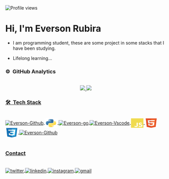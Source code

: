 <p align="left"> <img src="https://komarev.com/ghpvc/?username=eversonrubira&color=yellow" alt="Profile views" /> </p>


<h1 align="left">Hi, I'm Everson Rubira</h1> 


- I am programming student, these are some project in some stacks that I have been studying.

- Lifelong learning...

<div>
 
  
  
<div>  



### ⚙️ &nbsp;GitHub Analytics

<br />


  
</div>
<div align="center">
  <a href="https://github.com/EversonRubira">
  <img height="150em" src="https://github-readme-stats.vercel.app/api?username=eversonrubira&show_icons=true&theme=cobalt&include_all_commits=true&count_private=true"/>
  <img height="150em" src="https://github-readme-stats.vercel.app/api/top-langs/?username=eversonrubira&layout=compact&langs_count=7&theme=cobalt"/>
</div>
  
  
  
### 🛠 &nbsp;Tech Stack
 
    
  <div style="display: inline_block"><br>
  <img align="center" alt="Everson-Github" height="33" width="43" src="https://cdn.jsdelivr.net/gh/devicons/devicon/icons/java/java-original-wordmark.svg"/>
  <img align="center" alt="Everson-Python" height="30" width="40" src="https://raw.githubusercontent.com/devicons/devicon/master/icons/python/python-original.svg">
  <img align="center" alt="Everson-go" height="30" width="40" src="https://cdn.jsdelivr.net/gh/devicons/devicon/icons/go/go-original.svg"/>
  <img align="center" alt="Everson-Vscode" height="30" width="40" src="https://cdn.jsdelivr.net/gh/devicons/devicon/icons/vscode/vscode-original.svg"/>
  <img align="center" alt="Everson-Js" height="30" width="40" src="https://raw.githubusercontent.com/devicons/devicon/master/icons/javascript/javascript-plain.svg">
  <img align="center" alt="Everson-HTML" height="30" width="40" src="https://raw.githubusercontent.com/devicons/devicon/master/icons/html5/html5-original.svg">
  <img align="center" alt="Everson-CSS" height="30" width="40" src="https://raw.githubusercontent.com/devicons/devicon/master/icons/css3/css3-original.svg">
  <img align="center" alt="Everson-Github" height="30" width="40" src="https://cdn.jsdelivr.net/gh/devicons/devicon/icons/github/github-original-wordmark.svg"/>  
   
  
</div>

  
<br />
 
 
 ###  Contact
 
<br />
 

<a href="https://twitter.com/Everson_Rubira" target="_blank">
<img align="center"src="https://img.shields.io/badge/-eversonrubira-05122A?style=flat&logo=twitter" alt="twitter"/>  
</a>
<a href="https://linkedin.com/in/eversonrubira" target="_blank">
<img align="center"src="https://img.shields.io/badge/-eversonrubira-05122A?style=flat&logo=linkedin" alt="linkedin"/>
</a>
<a href="https://instagram.com/everson_rubira" target="_blank">
<img align="center"src="https://img.shields.io/badge/-eversonrubira-05122A?style=flat&logo=instagram" alt="instagram"/>
</a>
<a href="mailto:eversonrubira@gmail.com" target="_blank">
<img align="center"src="https://img.shields.io/badge/-gmail-05122A?style=flat&logo=gmail&logoColor=Red" alt="gmail">
</a> 
</p>
<div>
  

  
